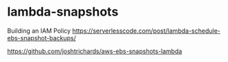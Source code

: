 # lambda-snapshots

Building an IAM Policy
https://serverlesscode.com/post/lambda-schedule-ebs-snapshot-backups/

https://github.com/joshtrichards/aws-ebs-snapshots-lambda
